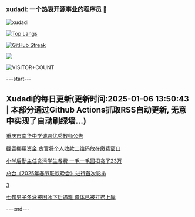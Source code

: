 ### xudadi: 一个热衷开源事业的程序员 👋

![xudadi](https://github-readme-stats-git-masterorgs-github-readme-stats-team.vercel.app/api?username=xudadi)

[![Top Langs](https://github-readme-stats.vercel.app/api/top-langs/?username=xudadi)](https://github.com/anuraghazra/github-readme-stats)

[![GitHub Streak](https://streak-stats.demolab.com?user=xudadi&locale=zh_Hans)](https://git.io/streak-stats)

![](https://raw.githubusercontent.com/xudadi/xudadi/main/assets/github-contribution-grid-snake.svg)

![VISITOR+COUNT](https://komarev.com/ghpvc/?username=xudadi&label=VISITOR+COUNT)


---start---

## Xudadi的每日更新(更新时间:2025-01-06 13:50:43 | 本部分通过Github Actions抓取RSS自动更新, 无意中实现了自动刷绿墙...)

[重庆市南华中学诚聘优秀教师公告](https://www.gongkaoleida.com/article/2255040)

[截留挪用资金 贪官将个人收款二维码放在缴费窗口](https://m.163.com/news/article/JL5SAQNJ000189PS.html)

[小学后勤主任贪污学生餐费 一毛一毛回扣贪了23万](https://m.163.com/news/article/JL5RKPAB000189PS.html)

[总台《2025年春节联欢晚会》进行首次彩排](https://m.163.com/news/article/JL5PEO4C000189PS.html)

[3](https://m.163.com/touch/news/sub/domestic)

[七旬男子冬泳被困冰下后遇难 遗体已被打捞上岸](https://m.163.com/news/article/JL5MGSVE0001899O.html)

---end---
